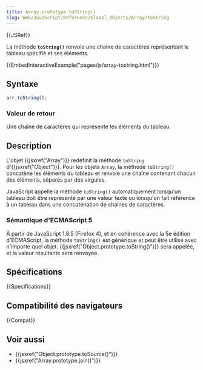 ```yaml
---
title: Array.prototype.toString()
slug: Web/JavaScript/Reference/Global_Objects/Array/toString
---
```


{{JSRef}}

La méthode **`toString()`** renvoie une chaine de caractères représentant le tableau spécifié et ses éléments.

{{EmbedInteractiveExample("pages/js/array-tostring.html")}}

## Syntaxe

```js
arr.toString();
```

### Valeur de retour

Une chaîne de caractères qui représente les éléments du tableau.

## Description

L'objet {{jsxref("Array")}} redéfinit la méthode `toString` d'{{jsxref("Object")}}. Pour les objets `Array`, la méthode `toString()` concatène les éléments du tableau et renvoie une chaîne contenant chacun des éléments, séparés par des virgules.

JavaScript appelle la méthode `toString()` automatiquement lorsqu'un tableau doit être représenté par une valeur texte ou lorsqu'on fait référence à un tableau dans une concaténation de chaines de caractères.

### Sémantique d'ECMAScript 5

À partir de JavaScript 1.8.5 (Firefox 4), et en cohérence avec la 5e édition d'ECMAScript, la méthode `toString()` est générique et peut être utilisé avec n'importe quel objet. {{jsxref("Object.prototype.toString()")}} sera appelée, et la valeur résultante sera renvoyée.

## Spécifications

{{Specifications}}

## Compatibilité des navigateurs

{{Compat}}

## Voir aussi

- {{jsxref("Object.prototype.toSource()")}}
- {{jsxref("Array.prototype.join()")}}
